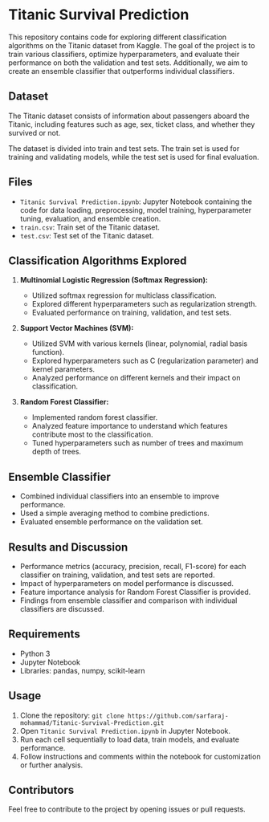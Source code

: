 # Titanic Survival Prediction

This repository contains code for exploring different classification algorithms on the Titanic dataset from Kaggle. The goal of the project is to train various classifiers, optimize hyperparameters, and evaluate their performance on both the validation and test sets. Additionally, we aim to create an ensemble classifier that outperforms individual classifiers.

## Dataset

The Titanic dataset consists of information about passengers aboard the Titanic, including features such as age, sex, ticket class, and whether they survived or not.

The dataset is divided into train and test sets. The train set is used for training and validating models, while the test set is used for final evaluation.

## Files

- `Titanic Survival Prediction.ipynb`: Jupyter Notebook containing the code for data loading, preprocessing, model training, hyperparameter tuning, evaluation, and ensemble creation.
- `train.csv`: Train set of the Titanic dataset.
- `test.csv`: Test set of the Titanic dataset.

## Classification Algorithms Explored

1. **Multinomial Logistic Regression (Softmax Regression):**
   - Utilized softmax regression for multiclass classification.
   - Explored different hyperparameters such as regularization strength.
   - Evaluated performance on training, validation, and test sets.

2. **Support Vector Machines (SVM):**
   - Utilized SVM with various kernels (linear, polynomial, radial basis function).
   - Explored hyperparameters such as C (regularization parameter) and kernel parameters.
   - Analyzed performance on different kernels and their impact on classification.

3. **Random Forest Classifier:**
   - Implemented random forest classifier.
   - Analyzed feature importance to understand which features contribute most to the classification.
   - Tuned hyperparameters such as number of trees and maximum depth of trees.

## Ensemble Classifier

- Combined individual classifiers into an ensemble to improve performance.
- Used a simple averaging method to combine predictions.
- Evaluated ensemble performance on the validation set.

## Results and Discussion

- Performance metrics (accuracy, precision, recall, F1-score) for each classifier on training, validation, and test sets are reported.
- Impact of hyperparameters on model performance is discussed.
- Feature importance analysis for Random Forest Classifier is provided.
- Findings from ensemble classifier and comparison with individual classifiers are discussed.

## Requirements

- Python 3
- Jupyter Notebook
- Libraries: pandas, numpy, scikit-learn

## Usage

1. Clone the repository: `git clone https://github.com/sarfaraj-mohammad/Titanic-Survival-Prediction.git`
2. Open `Titanic Survival Prediction.ipynb` in Jupyter Notebook.
3. Run each cell sequentially to load data, train models, and evaluate performance.
4. Follow instructions and comments within the notebook for customization or further analysis.

## Contributors

Feel free to contribute to the project by opening issues or pull requests.
